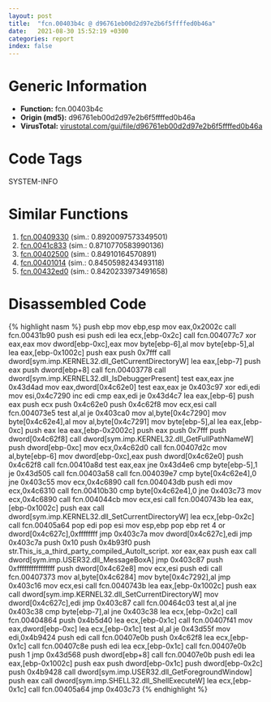 ```yaml
---
layout: post
title:  "fcn.00403b4c @ d96761eb00d2d97e2b6f5ffffed0b46a"
date:   2021-08-30 15:52:19 +0300
categories: report
index: false
---
```


# Generic Information
- **Function:** fcn.00403b4c
- **Origin (md5):** d96761eb00d2d97e2b6f5ffffed0b46a
- **VirusTotal:** [virustotal.com/gui/file/d96761eb00d2d97e2b6f5ffffed0b46a][virustotal_ref]

# Code Tags
<span class="tag" id="SYSTEM-INFO">SYSTEM-INFO</span>


# Similar Functions

1. [fcn.00409330][similar_1_ref] (sim.: 0.8920097573349501)
2. [fcn.0041c833][similar_2_ref] (sim.: 0.8710770583990136)
3. [fcn.00402500][similar_3_ref] (sim.: 0.84910164570891)
4. [fcn.00401014][similar_4_ref] (sim.: 0.8450598243493118)
5. [fcn.00432ed0][similar_5_ref] (sim.: 0.8420233973491658)


# Disassembled Code

{% highlight nasm %}
push ebp
mov ebp,esp
mov eax,0x2002c
call fcn.00431b90
push esi
push edi
lea ecx,[ebp-0x2c]
call fcn.004077c7
xor eax,eax
mov dword[ebp-0xc],eax
mov byte[ebp-6],al
mov byte[ebp-5],al
lea eax,[ebp-0x1002c]
push eax
push 0x7fff
call dword[sym.imp.KERNEL32.dll_GetCurrentDirectoryW]
lea eax,[ebp-7]
push eax
push dword[ebp+8]
call fcn.00403778
call dword[sym.imp.KERNEL32.dll_IsDebuggerPresent]
test eax,eax
jne 0x43d4ad
mov eax,dword[0x4c62e0]
test eax,eax
je 0x403c97
xor edi,edi
mov esi,0x4c7290
inc edi
cmp eax,edi
je 0x43d4c7
lea eax,[ebp-6]
push eax
push ecx
push 0x4c62e0
push 0x4c62f8
mov ecx,esi
call fcn.004073e5
test al,al
je 0x403ca0
mov al,byte[0x4c7290]
mov byte[0x4c62e4],al
mov al,byte[0x4c7291]
mov byte[ebp-5],al
lea eax,[ebp-0xc]
push eax
lea eax,[ebp-0x2002c]
push eax
push 0x7fff
push dword[0x4c62f8]
call dword[sym.imp.KERNEL32.dll_GetFullPathNameW]
push dword[ebp-0xc]
mov ecx,0x4c62d0
call fcn.00407d2c
mov al,byte[ebp-6]
mov dword[ebp-0xc],eax
push dword[0x4c62e0]
push 0x4c62f8
call fcn.00410a8d
test eax,eax
jne 0x43d4e6
cmp byte[ebp-5],1
je 0x43d505
call fcn.00403a58
call fcn.004039e7
cmp byte[0x4c62e4],0
jne 0x403c55
mov ecx,0x4c6890
call fcn.004043db
push edi
mov ecx,0x4c6310
call fcn.00410b30
cmp byte[0x4c62e4],0
jne 0x403c73
mov ecx,0x4c6890
call fcn.004044cb
mov ecx,esi
call fcn.0040743b
lea eax,[ebp-0x1002c]
push eax
call dword[sym.imp.KERNEL32.dll_SetCurrentDirectoryW]
lea ecx,[ebp-0x2c]
call fcn.00405a64
pop edi
pop esi
mov esp,ebp
pop ebp
ret 4
or dword[0x4c627c],0xffffffff
jmp 0x403c7a
mov dword[0x4c627c],edi
jmp 0x403c7a
push 0x10
push 0x4b93f0
push str.This_is_a_third_party_compiled_AutoIt_script.
xor eax,eax
push eax
call dword[sym.imp.USER32.dll_MessageBoxA]
jmp 0x403c87
push 0xffffffffffffffff
push dword[0x4c62e8]
mov ecx,esi
push edi
call fcn.00407373
mov al,byte[0x4c6284]
mov byte[0x4c7292],al
jmp 0x403c16
mov ecx,esi
call fcn.0040743b
lea eax,[ebp-0x1002c]
push eax
call dword[sym.imp.KERNEL32.dll_SetCurrentDirectoryW]
mov dword[0x4c627c],edi
jmp 0x403c87
call fcn.00464c03
test al,al
jne 0x403c38
cmp byte[ebp-7],al
jne 0x403c38
lea ecx,[ebp-0x2c]
call fcn.00404864
push 0x4b5d40
lea ecx,[ebp-0x1c]
call fcn.00407f41
mov eax,dword[ebp-0xc]
lea ecx,[ebp-0x1c]
test al,al
je 0x43d55f
mov edi,0x4b9424
push edi
call fcn.00407e0b
push 0x4c62f8
lea ecx,[ebp-0x1c]
call fcn.00407c8e
push edi
lea ecx,[ebp-0x1c]
call fcn.00407e0b
push 1
jmp 0x43d568
push dword[ebp+8]
call fcn.00407e0b
push edi
lea eax,[ebp-0x1002c]
push eax
push dword[ebp-0x1c]
push dword[ebp-0x2c]
push 0x4b9428
call dword[sym.imp.USER32.dll_GetForegroundWindow]
push eax
call dword[sym.imp.SHELL32.dll_ShellExecuteW]
lea ecx,[ebp-0x1c]
call fcn.00405a64
jmp 0x403c73
{% endhighlight %}


[similar_1_ref]: /report/fcn.00409330@4c2db4ba96e80258daff665d7d7a016a
[similar_2_ref]: /report/fcn.0041c833@ba5ec83721de3ca10b3c9583f3b2c6a1
[similar_3_ref]: /report/fcn.00402500@9c2b894b84f59672d8be2e984066f76f
[similar_4_ref]: /report/fcn.00401014@de21a548b66aa6c0b17491b6a31e14fa
[similar_5_ref]: /report/fcn.00432ed0@4fe6510221c33bf023f6abed461fc13f
[virustotal_ref]: https://www.virustotal.com/gui/file/d96761eb00d2d97e2b6f5ffffed0b46a